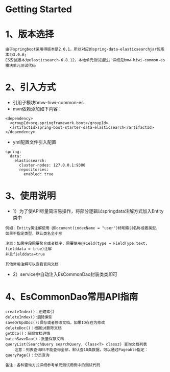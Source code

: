 # Getting Started
# 1、版本选择
    由于springboot采用得版本是2.0.1，所以对应的spring-data-elasticsearchjar包版本为3.0.6;
    ES安装版本为elasticsearch-6.8.12，本地单元测试通过，详细见bmw-hiwi-common-es模块单元测试代码

# 2、引入方式
- 引用子模块bmw-hiwi-common-es
- mvn依赖添加如下内容：      
```
<dependency>
  <groupId>org.springframework.boot</groupId>
  <artifactId>spring-boot-starter-data-elasticsearch</artifactId>
</dependency>
```
- yml配置文件引入配置
```
spring:
  data:
    elasticsearch:
      cluster-nodes: 127.0.0.1:9300
      repositories:
        enabled: true
```

# 3、使用说明
- 1）为了使API尽量简洁易操作，将部分逻辑以springdata注解方式加入Entity类中
```
例如：Entity类注解使用 @Document(indexName = "user")标明索引名称或者类型，
如果不指定类型，默认类名全小写

注意：如果字段需要聚合或者排序，需要使用@Field(type = FieldType.text, fielddata = true)注解
并且fielddata=true

其他常用注解可以查看官网文档
```
- 2）service中自动注入EsCommonDao封装类类即可

# 4、EsCommonDao常用API指南
```
createIndex()：创建索引
deleteIndex():删除索引
saveOrUpdDoc():保存或者修改文档，如果ID存在为修改
deleteDoc()：根据id删除文档
getDco()：获取文档详情
batchSaveDao()：批量保存文档
queryList(SearchQuery searchQuery, Class<T> classz) 查询文档列表
    注意：列表查询ES不能查询全部，默认查10条数据，可以通过Pageable指定：
queryPage()：分页查询

备注：各种查询方式详细参考单元测试用例中的测试代码    
```


